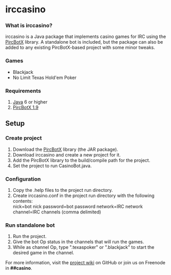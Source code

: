 irccasino
=========

### What is irccasino? ###
irccasino is a Java package that implements casino games for IRC using the [PircBotX][1] library. A standalone bot is included, but the package can also be added to any existing PircBotX-based project with some minor tweaks.

### Games ###
* Blackjack
* No Limit Texas Hold'em Poker

### Requirements ###
1. [Java][2] 6 or higher
2. [PircBotX 1.9][3]

## Setup ##
### Create project ###
1. Download the [PircBotX][3] library (the JAR package). 
2. Download irccasino and create a new project for it.
3. Add the PircBotX library to the build/compile path for the project.
4. Set the project to run CasinoBot.java.

### Configuration ###
1.  Copy the .help files to the project run directory.
2.  Create irccasino.conf in the project run directory with the following contents:  
        nick=bot nick
        password=bot password
        network=IRC network
        channel=IRC channels (comma delimited)

### Run standalone bot ###
1. Run the project.
2. Give the bot Op status in the channels that will run the games.
3. While as channel Op, type ".texaspoker" or ".blackjack" to start the desired game in the channel.

For more information, visit the [project wiki][4] on GitHub or join us on Freenode in **##casino**.

[1]: http://code.google.com/p/pircbotx/ "PircBotX"
[2]: http://www.oracle.com/technetwork/java/javase/downloads/index.html "Java SE"
[3]: http://repo1.maven.org/maven2/org/pircbotx/pircbotx/1.9/pircbotx-1.9.jar "pircbotx-1.9"
[4]: https://github.com/brrr2/irccasino/wiki "Wiki"